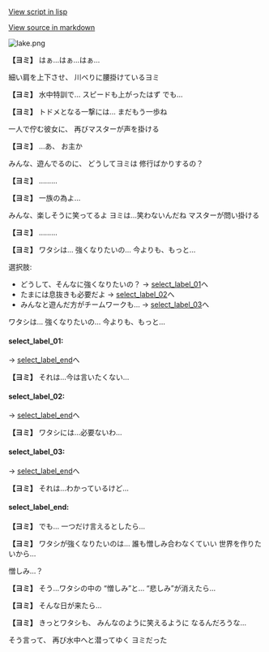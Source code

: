 [View script in lisp](../scripts/10311202.txt)

[View source in markdown](10311202.md)

![lake.png](../images/backgrounds/lake.png)

**【ヨミ】**
はぁ…はぁ…はぁ…

細い肩を上下させ、
川べりに腰掛けているヨミ

**【ヨミ】**
水中特訓で…
スピードも上がったはず
でも…

**【ヨミ】**
トドメとなる一撃には…
まだもう一歩ね

一人で佇む彼女に、
再びマスターが声を掛ける

**【ヨミ】**
…あ、
お主か

みんな、遊んでるのに、
どうしてヨミは
修行ばかりするの？

**【ヨミ】**
………

**【ヨミ】**
一族の為よ…

みんな、楽しそうに笑ってるよ
ヨミは…笑わないんだね
マスターが問い掛ける

**【ヨミ】**
………

**【ヨミ】**
ワタシは…
強くなりたいの…
今よりも、もっと…

選択肢:
- どうして、そんなに強くなりたいの？ → [select_label_01](#select_label_01)へ
- たまには息抜きも必要だよ → [select_label_02](#select_label_02)へ
- みんなと遊んだ方がチームワークも… → [select_label_03](#select_label_03)へ

ワタシは…
強くなりたいの…
今よりも、もっと…

#### select_label_01:
 → [select_label_end](#select_label_end)へ

**【ヨミ】**
それは…今は言いたくない…

#### select_label_02:
 → [select_label_end](#select_label_end)へ

**【ヨミ】**
ワタシには…必要ないわ…

#### select_label_03:
 → [select_label_end](#select_label_end)へ

**【ヨミ】**
それは…わかっているけど…

#### select_label_end:

**【ヨミ】**
でも…
一つだけ言えるとしたら…

**【ヨミ】**
ワタシが強くなりたいのは…
誰も憎しみ合わなくていい
世界を作りたいから…

憎しみ…？

**【ヨミ】**
そう…ワタシの中の
“憎しみ”と…
“悲しみ”が消えたら…

**【ヨミ】**
そんな日が来たら…

**【ヨミ】**
きっとワタシも、
みんなのように笑えるように
なるんだろうな…

そう言って、
再び水中へと潜ってゆく
ヨミだった